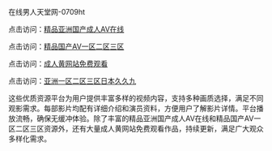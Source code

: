 在线男人天堂网-0709ht

点击访问：<a href="https://heiliaoow5kzm.pages.dev">精品亚洲国产成人AⅤ在线</a>

点击访问：<a href="https://heiliao2dmwwy.pages.dev">精品国产AV一区二区三区</a>

点击访问：<a href="https://heiliaoll4qsx.pages.dev">成人黄网站免费观看</a>

点击访问：<a href="https://heiliaowzu4ur.pages.dev">亚洲一区二区三区日本久久九</a>

这些优质资源平台为用户提供丰富多样的视频内容，支持多种画质选择，满足不同观影需求。每部影片均配有详细介绍和演员资料，方便用户了解影片详情。平台播放流畅，确保无缓冲体验。除了丰富的精品亚洲国产成人AⅤ在线和精品国产AV一区二区三区资源外，还有大量成人黄网站免费观看作品，持续更新，满足广大观众多样化需求。

<span style="display:none;">[Canonical link](https://github.com/met20250709/met2 ）</span>
